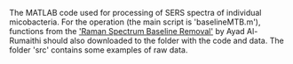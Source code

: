 The MATLAB code used for processing of SERS spectra of individual micobacteria. For the operation (the main script is 'baselineMTB.m'), functions from the ['Raman Spectrum Baseline Removal']([https://duckduckgo.com](https://www.mathworks.com/matlabcentral/fileexchange/69649-raman-spectrum-baseline-removal)) by Ayad Al-Rumaithi should also downloaded to the folder with the code and data. The folder 'src' contains some examples of raw data.
